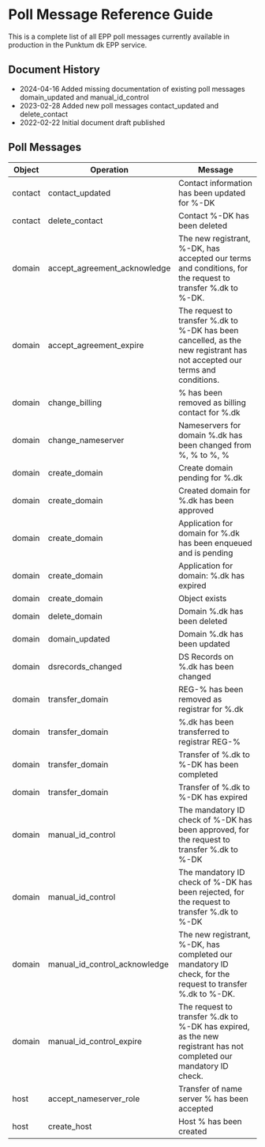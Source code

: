 # Poll Message Reference Guide

This is a complete list of all EPP poll messages currently available in production in the Punktum dk EPP service.

## Document History

- 2024-04-16 Added missing documentation of existing poll messages domain_updated and manual_id_control
- 2023-02-28 Added new poll messages contact_updated and delete_contact
- 2022-02-22 Initial document draft published

## Poll Messages

|Object |Operation                    |Message                                                                                                                  |
|-------|-----------------------------|-------------------------------------------------------------------------------------------------------------------------|
|contact|contact_updated              |Contact information has been updated for %-DK                                                                            |
|contact|delete_contact               |Contact %-DK has been deleted                                                                                            |
|domain |accept_agreement_acknowledge |The new registrant, %-DK, has accepted our terms and conditions, for the request to transfer %.dk to %-DK.               |
|domain |accept_agreement_expire      |The request to transfer %.dk to %-DK has been cancelled, as the new registrant has not accepted our terms and conditions.|
|domain |change_billing               |% has been removed as billing contact for %.dk                                                                           |
|domain |change_nameserver            |Nameservers for domain %.dk has been changed from %, % to %, %                                                           |
|domain |create_domain                |Create domain pending for %.dk                                                                                           |
|domain |create_domain                |Created domain for %.dk has been approved                                                                                |
|domain |create_domain                |Application for domain for %.dk has been enqueued and is pending                                                         |
|domain |create_domain                |Application for domain: %.dk has expired                                                                                 |
|domain |create_domain                |Object exists                                                                                                            |
|domain |delete_domain                |Domain %.dk has been deleted                                                                                             |
|domain |domain_updated               |Domain %.dk has been updated                                                                                             |
|domain |dsrecords_changed            |DS Records on %.dk has been changed                                                                                      |
|domain |transfer_domain              |REG-% has been removed as registrar for %.dk                                                                             |
|domain |transfer_domain              |%.dk has been transferred to registrar REG-%                                                                             |
|domain |transfer_domain              |Transfer of %.dk to %-DK has been completed                                                                              |
|domain |transfer_domain              |Transfer of %.dk to %-DK has expired                                                                                     |
|domain |manual_id_control            |The mandatory ID check of %-DK has been approved, for the request to transfer %.dk to %-DK                               |
|domain |manual_id_control            |The mandatory ID check of %-DK has been rejected, for the request to transfer %.dk to %-DK             |
|domain |manual_id_control_acknowledge|The new registrant, %-DK, has completed our mandatory ID check, for the request to transfer %.dk to %-DK.                |
|domain |manual_id_control_expire     |The request to transfer %.dk to %-DK has expired, as the new registrant has not completed our mandatory ID check.        |
|host   |accept_nameserver_role       |Transfer of name server % has been accepted                                                                              |
|host   |create_host                  |Host % has been created                                                                                                  |
